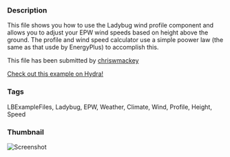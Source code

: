 ### Description 
This file shows you how to use the Ladybug wind profile component and allows you to adjust your EPW wind speeds based on height above the ground.
The profile and wind speed calculator use a simple poower law (the same as that usde by EnergyPlus) to accomplish this.

This file has been submitted by [chriswmackey](https://github.com/chriswmackey)

[Check out this example on Hydra!](http://hydrashare.github.io/hydra/viewer?owner=chriswmackey&fork=hydra_2&id=Wind_Vertical_Profile)
### Tags 
LBExampleFiles, Ladybug, EPW, Weather, Climate, Wind, Profile, Height, Speed
### Thumbnail 
![Screenshot](https://raw.githubusercontent.com/chriswmackey/hydra/master/Wind_Vertical_Profile/thumbnail.png)

